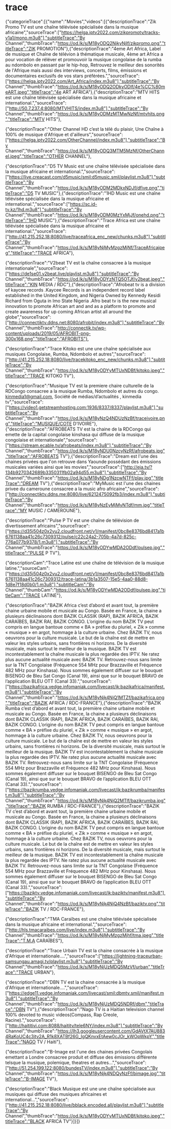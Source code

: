 # trace
{"categorieTrace":[{"name":"Movies","videos":[{"descriptionTrace":"Zik Promo TV est une chaîne télévisée spécialisée dans la musique africaine","sourceTrace":["https://helga.iptv2022.com/zikpromotv/tracks-v1a1/mono.m3u8"],"subtitleTrace":"By Channel","thumbTrace":"https://od.lk/s/M18yODQ2NjkyNjlf/zikpromo.png","titleTrace":"ZIK PROMOTION"},{"descriptionTrace":"4eme Art Africa, Label de musique et Chaîne de télévion à thématique musicale, 4ème art Africa a pour vocation de réléver et promouvoir la musique congolaise de la rumba au ndombolo en passant par le hip-hop, Retrouvez le meilleur des sonorités de l'Afrique mais aussi des interviews, concerts, films, émissions et documentaires exclusifs de vos stars préférées.","sourceTrace":["https://helga.iptv2022.com/Art_Africa/index.m3u8"],"subtitleTrace":"By Channel","thumbTrace":"https://od.lk/s/M18yODQ2ODkyODlf/4e%CC%80meART.jpeg","titleTrace":"4e ART AFRICA"},{"descriptionTrace":"MTV HITS est une chaîne télévisée spécialisée dans la musique africaine et international.","sourceTrace":["http://50.7.237.4:8080/MTVHITS/index.m3u8"],"subtitleTrace":"By Channel","thumbTrace":"https://od.lk/s/M18yODMzMTMwNzNf/mtvhits.png","titleTrace":"MTV HITS"},

{"descriptionTrace":"Other Channel HD c’est la télé du plaisir, Une Chaîne à 100% de musique d'Afrique et d'ailleurs","sourceTrace":["https://helga.iptv2022.com/OtherChannel/index.m3u8"],"subtitleTrace":"By Channel","thumbTrace":"https://od.lk/s/M18yODQ3MTM5MzNf/OtherChannel.jpeg","titleTrace":"OTHER CHANNEL"},

{"descriptionTrace":"D5 TV Music est une chaîne télévisée spécialisée dans la musique africaine et international.","sourceTrace":["https://live.creacast.com/d5music/smil:d5music.smil/playlist.m3u8"],"subtitleTrace":"By Channel","thumbTrace":"https://od.lk/s/M18yODM2MDkxNDJf/dfive.png","titleTrace":"D5 TV MUSIC"},{"descriptionTrace":"1HD Music est une chaîne télévisée spécialisée dans la musique africaine et international.","sourceTrace":["https://sc.id-tv.kz/1hd.m3u8"],"subtitleTrace":"By Channel","thumbTrace":"https://od.lk/s/M18yODM0MzYxMjJf/onehd.png","titleTrace":"1HD MUSIC"},{"descriptionTrace":"Trace Africa est une chaîne télévisée spécialisée dans la musique africaine et international.","sourceTrace":["http://41.215.252.18:8080/live/traceafrica_enc_new/chunks.m3u8"],"subtitleTrace":"By Channel","thumbTrace":"https://od.lk/s/M18yNjMyMzgzMjNf/TraceAfricajpeg","titleTrace":"TRACE AFRICA"},

{"descriptionTrace":"V2beat TV est la chaîne consacree à la musique internationale","sourceTrace":["https://de1se01.v2beat.live/playlist.m3u8"],"subtitleTrace":"By Channel","thumbTrace":"https://od.lk/s/M18yODYzNTQ5OTJf/v2beat.jpeg","titleTrace":"KIN MEDIA / RDC"},{"descriptionTrace":"Afrobeat tv is a division of kaycee records .Kaycee Records is an independent record label established in the United Kingdom, and Nigeria Owned by Kennedy Kesidi Richard from Oguta in Imo State Nigeria .Afro beat tv is the new musical innovation to promote African art and and as a platform to promote and create awareness for up coming African artist all around the globe","sourceTrace":["http://connectiktv.ddns.net:8080/afrobit/index.m3u8"],"subtitleTrace":"By Channel","thumbTrace":"http://connectik.tv/wp-content/uploads/2019/05/AFROBIT-png-300x168.png","titleTrace":"AFROBITS"},

{"descriptionTrace":"Trace Kitoko est une une chaîne spécialisée aux musiques Congolaise,  Rumba, Ndombolo et autres","sourceTrace":["http://41.215.252.18:8080/live/tracekitoko_enc_new/chunks.m3u8"],"subtitleTrace":"By Channel","thumbTrace":"https://od.lk/s/M18yODYyMTUxNDBf/kitoko.jpeg","titleTrace":"TRACE KITOKO TV"},

{"descriptionTrace":"Musique TV est la premiere chaire culturelle de la RDCongo consacree a la musique Rumba, Ndombolo et autres du congo. kinmedia1@gmail.com, Société de médias/d’actualités , kinmedia tv","sourceTrace":["https://video1.getstreamhosting.com:1936/8337/8337/playlist.m3u8"],"subtitleTrace":"By Channel","thumbTrace":"https://od.lk/s/M18yNzQ4NDUzNzBf/traceivoire.png","titleTrace":"MUSIQUE/COTE D'IVOIRE"},{"descriptionTrace":"AFROBEATS TV est la chaine de la RDCongo qui emette de la capital congolaise kinshasa qui diffuse de la musique congolaise et internationale","sourceTrace":["https://stream.ecable.tv/afrobeats/index.m3u8"],"subtitleTrace":"By Channel","thumbTrace":"https://od.lk/s/M18yNDU0NzcyNzRf/afrobeats.jpg","titleTrace":"AFROBEATS TV"},{"descriptionTrace":"Dream est l'une des chaines privées que l'on retrouve dans Yaounde possédant des émissions musicales variées ainsi que les movies","sourceTrace":["http://eja.tv/?134b9270342689b3350311fb02a94d55.m3u8"],"subtitleTrace":"By Channel","thumbTrace":"https://od.lk/s/M18yNDg1NzcwNTFf/play.jpg","titleTrace":"DREAM TV"},{"descriptionTrace":"MyMusic est l'une des chaines privee du cameroune consacree a la music afro africaine","sourceTrace":["http://connectiktv.ddns.me:8080/live/6212475092fb3/index.m3u8"],"subtitleTrace":"By Channel","thumbTrace":"https://od.lk/s/M18yNzEyMjMyNTdf/mm.jpg","titleTrace":"MY MUSIC / CAMEROUNE"},


{"descriptionTrace":"Pulse P TV est une chaîne de télévision de divertissement africains","sourceTrace":["https://d35j504z0x2vu2.cloudfront.net/v1/manifest/0bc8e8376bd8417a1b6761138aa41c26c7309312/pulse/c22c24a2-705b-4a7d-825c-776a077b9378/1.m3u8"],"subtitleTrace":"By Channel","thumbTrace":"https://od.lk/s/M18yODYwMDA2ODdf/pulsep.jpg","titleTrace":"PULSE P TV"},

{"descriptionCam":"Trace Latine est une chaîne de télévision de la musique latine.","sourceCam":["https://d35j504z0x2vu2.cloudfront.net/v1/manifest/0bc8e8376bd8417a1b6761138aa41c26c7309312/trace-latina/3b1a3507-15e5-4aa0-88d8-1d8e7f18d0b0/1.m3u8"],"subtitleCam":"By Channel","thumbCam":"https://od.lk/s/M18yODYwMDA2ODdf/pulsep.jpg","titleCam":"TRACE LATINE"},

{"descriptionTrace":"BAZIK Africa c’est d’abord et avant tout, la première chaine urbaine mobile et musicale au Congo. Basée en France, la chaine a plusieurs déclinaisons dont BAZIK CLASSIK (RAP), BAZIK AFRICA, BAZIK CARAÏBES, BAZIK RAI, BAZIK CONGO. L’origine du nom BAZIK TV peut compris en langue bantoue comme « BA » préfixe du pluriel, « Zik » comme « musique » en argot, hommage à la culture urbaine. Chez BAZIK TV, nous oeuvrons pour la culture musicale. Le but de la chaîne est de mettre en valeur les styles urbains, sans frontières ni horizons. De la diversité musicale, mais surtout le meilleur de la musique. BAZIK TV est incontestablement la chaîne musicale la plus regardée des IPTV. Ne ratez plus aucune actualité musicale avec BAZIK TV. Retrouvez-nous sans limite sur la TNT Congolaise (Fréquence 554 MHz pour Brazzaville et Fréquence 482 MHz pour Kinshasa). Nous sommes également diffuser sur le bouquet BISENGO de Bleu Sat Congo (Canal 19), ainsi que sur le bouquet BRAVO de l’application BLEU OTT (Canal 33).","sourceTrace":["https://bazikafrica.vedge.infomaniak.com/livecast/ik:bazikafrica/manifest.m3u8"],"subtitleTrace":"By Channel","thumbTrace":"https://od.lk/s/M18yNjk4NjQ1MTZf/bazikafrica.png","titleTrace":"BAZIK AFRICA / RDC-FRANCE"},{"descriptionTrace":"BAZIK Rumba c’est d’abord et avant tout, la première chaine urbaine mobile et musicale au Congo. Basée en France, la chaine a plusieurs déclinaisons dont BAZIK CLASSIK (RAP), BAZIK AFRICA, BAZIK CARAÏBES, BAZIK RAI, BAZIK CONGO. L’origine du nom BAZIK TV peut compris en langue bantoue comme « BA » préfixe du pluriel, « Zik » comme « musique » en argot, hommage à la culture urbaine. Chez BAZIK TV, nous oeuvrons pour la culture musicale. Le but de la chaîne est de mettre en valeur les styles urbains, sans frontières ni horizons. De la diversité musicale, mais surtout le meilleur de la musique.
BAZIK TV est incontestablement la chaîne musicale la plus regardée des IPTV. Ne ratez plus aucune actualité musicale avec BAZIK TV.
Retrouvez-nous sans limite sur la TNT Congolaise (Fréquence 554 MHz pour Brazzaville et Fréquence 482 MHz pour Kinshasa). Nous sommes également diffuser sur le bouquet BISENGO de Bleu Sat Congo (Canal 19), ainsi que sur le bouquet BRAVO de l’application BLEU OTT (Canal 33).","sourceTrace":["https://bazikrumba.vedge.infomaniak.com/livecast/ik:bazikrumba/manifest.m3u8"],"subtitleTrace":"By Channel","thumbTrace":"https://od.lk/s/M18yNjk4NjQ2MTlf/bazikrumba.jpg","titleTrace":"BAZIK RUMBA / RDC-FRANCE"},{"descriptionTrace":"BAZIK TV c’est d’abord et avant tout, la première chaine urbaine mobile et musicale au Congo. Basée en France, la chaine a plusieurs déclinaisons dont BAZIK CLASSIK (RAP), BAZIK AFRICA, BAZIK CARAÏBES, BAZIK RAI, BAZIK CONGO. L’origine du nom BAZIK TV peut compris en langue bantoue comme « BA » préfixe du pluriel, « Zik » comme « musique » en argot, hommage à la culture urbaine. Chez BAZIK TV, nous oeuvrons pour la culture musicale. Le but de la chaîne est de mettre en valeur les styles urbains, sans frontières ni horizons. De la diversité musicale, mais surtout le meilleur de la musique. BAZIK TV est incontestablement la chaîne musicale la plus regardée des IPTV. Ne ratez plus aucune actualité musicale avec BAZIK TV. Retrouvez-nous sans limite sur la TNT Congolaise (Fréquence 554 MHz pour Brazzaville et Fréquence 482 MHz pour Kinshasa). Nous sommes également diffuser sur le bouquet BISENGO de Bleu Sat Congo (Canal 19), ainsi que sur le bouquet BRAVO de l’application BLEU OTT (Canal 33).","sourceTrace":["https://baziktv.vedge.infomaniak.com/livecast/ik:baziktv/manifest.m3u8"],"subtitleTrace":"By Channel","thumbTrace":"https://od.lk/s/M18yNjk4NjQ4NzBf/baziktv.png","titleTrace":"BAZIK TV / RDC-FRANCE"},

{"descriptionTrace":"TMA Caraïbes est une chaîne télévisée spécialisée dans la musique africaine et international.","sourceTrace":["http://hls.tmacaraibes.com/live/index.m3u8"],"subtitleTrace":"By Channel","thumbTrace":"https://od.lk/s/M18yNjMyMzgzMjhf/tma.jpeg","titleTrace":"T.M.A CARAÏBES"},

{"descriptionTrace":"Trace Urbain TV est la chaine  consacrée à  la musique d'Afrique et internationale....","sourceTrace":["https://lightning-traceurban-samsungau.amagi.tv/playlist.m3u8"],"subtitleTrace":"By Channel","thumbTrace":"https://od.lk/s/M18yNjUzMDQ5MzVf/urban","titleTrace":"TRACE URBAN"},

{"descriptionTrace":"DBN TV est la chaine  consacrée à  la musique d'Afrique et internationale....","sourceTrace":["https://edge11.vedge.infomaniak.com/livecast/smil:dbmtv.smil/manifest.m3u8"],"subtitleTrace":"By Channel","thumbTrace":"https://od.lk/s/M18yNjUzMDQ5NDRf/dbm","titleTrace":"DBN TV"},{"descriptionTrace":"Nago TV is a Haitian television channel 100% devoted to music videos(Compass, Rap Creole, Racine).","sourceTrace":["http://haititivi.com:8088/haititv/tele6NY/index.m3u8"],"subtitleTrace":"By Channel","thumbTrace":"https://lh3.googleusercontent.com/GdAVtX7AU8834RaKoUC4c3itv2A_R1k8XATBf26G_IgQKnvxEtAew0cJOr_kWOpWkpY","titleTrace":"NAGO TV / Haiti"},

{"descriptionTrace":"B-Image est l'une des chaines privées Congolais emettant a Londre consacree produit et diffuse des émissions différente telsque la musique, polemique, theatres et autres...","sourceTrace":["http://51.254.199.122:8080/bundesTV/index.m3u8"],"subtitleTrace":"By Channel","thumbTrace":"https://od.lk/s/M18yNjk4NDQyNzFf/bimage.jpg","titleTrace":"B-IMAGE TV"},

{"descriptionTrace":"Black Musique est une une chaîne spécialisée aux musiques qui diffuse des musiques africaines et international...","sourceTrace":["http://41.215.252.18:8080/live/bblack.encoded.all/playlist.m3u8"],"subtitleTrace":"By Channel","thumbTrace":"https://od.lk/s/M18yODYyMTUxNDBf/kitoko.jpeg","titleTrace":"BLACK AFRICA TV"}]}]}
